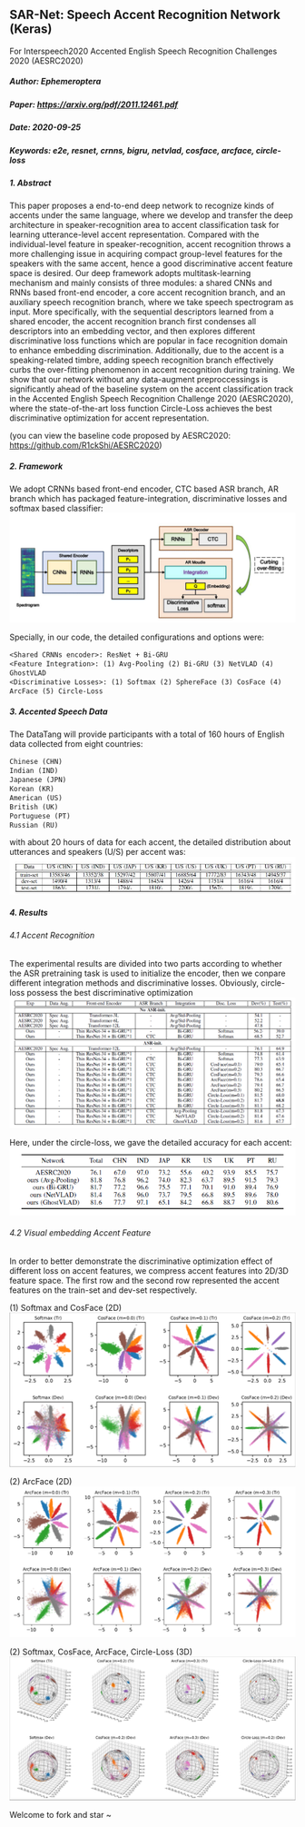 
## SAR-Net: Speech Accent Recognition Network (Keras)
For Interspeech2020 Accented English Speech Recognition Challenges 2020 (AESRC2020)

##### Author: Ephemeroptera
##### Paper: https://arxiv.org/pdf/2011.12461.pdf
##### Date: 2020-09-25
##### Keywords: e2e, resnet, crnns, bigru, netvlad, cosface, arcface, circle-loss

##### 1. Abstract
This paper proposes a end-to-end deep network to recognize kinds of accents under the same language, where we develop
and transfer the deep architecture in speaker-recognition area to accent classification task for learning utterance-level accent
representation. Compared with the individual-level feature in speaker-recognition, accent recognition throws a more challenging
issue in acquiring compact group-level features for the speakers with the same accent, hence a good discriminative accent feature
space is desired. Our deep framework adopts multitask-learning mechanism and mainly consists of three modules: a shared CNNs
and RNNs based front-end encoder, a core accent recognition branch, and an auxiliary speech recognition branch, where we take
speech spectrogram as input. More specifically, with the sequential descriptors learned from a shared encoder, the accent recognition
branch first condenses all descriptors into an embedding vector, and then explores different discriminative loss functions which are
popular in face recognition domain to enhance embedding discrimination. Additionally, due to the accent is a speaking-related timbre,
adding speech recognition branch effectively curbs the over-fitting phenomenon in accent recognition during training. We show that
our network without any data-augment preproccessings is significantly ahead of the baseline system on the accent classification
track in the Accented English Speech Recognition Challenge 2020 (AESRC2020), where the state-of-the-art loss function Circle-Loss
achieves the best discriminative optimization for accent representation.

(you can view the baseline code proposed by AESRC2020: https://github.com/R1ckShi/AESRC2020)

##### 2. Framework

We adopt CRNNs based front-end encoder, CTC based ASR branch, AR branch which has packaged feature-integration, discriminative losses and softmax based classifier:
![avatar](img/sarnet.jpg)

Specially, in our code, the detailed configurations and options were:

    <Shared CRNNs encoder>: ResNet + Bi-GRU
    <Feature Integration>: (1) Avg-Pooling (2) Bi-GRU (3) NetVLAD (4) GhostVLAD
    <Discriminative Losses>: (1) Softmax (2) SphereFace (3) CosFace (4) ArcFace (5) Circle-Loss

    
##### 3. Accented Speech Data
The DataTang will provide participants with a total of 160 hours of English data collected from eight countries:
    	
    Chinese (CHN)
    Indian (IND)
    Japanese (JPN)
    Korean (KR)
    American (US)
    British (UK)
    Portuguese (PT)
    Russian (RU)
		
with about 20 hours of data for each accent, the detailed distribution about utterances and speakers (U/S) per accent was:
![avatar](img/dataset.jpg)

##### 4. Results
###### 4.1 Accent Recognition
The experimental results are divided into two parts according to whether the ASR pretraining task is used to initialize the encoder, then we conpare different integration methods and discriminative losses. Obviously, circle-loss possess the best discriminative optimization
![avatar](img/result1.png)

Here, under the circle-loss, we gave the detailed accuracy for each accent:
![avatar](img/result2.png)

###### 4.2 Visual embedding Accent Feature
In order to better demonstrate the discriminative optimization effect of different loss on accent features, we compress accent features into 2D/3D feature space.
The first row and the second row represented the accent features on the train-set and dev-set respectively.

(1) Softmax and CosFace (2D)
![avatar](img/cosface.png)

(2) ArcFace (2D)
![avatar](img/arcface.png)

(2) Softmax, CosFace, ArcFace, Circle-Loss (3D)
![avatar](img/overall.png)

Welcome to fork and star ~

